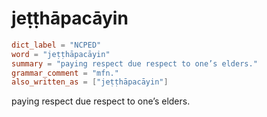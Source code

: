# jeṭṭhāpacāyin

``` toml
dict_label = "NCPED"
word = "jeṭṭhāpacāyin"
summary = "paying respect due respect to one’s elders."
grammar_comment = "mfn."
also_written_as = ["jeṭṭhāpacāyin"]
```

paying respect due respect to one’s elders.

